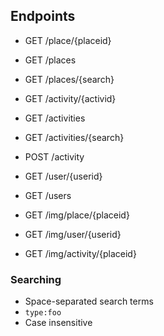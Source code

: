 ## Endpoints

* GET /place/{placeid}
* GET /places
* GET /places/{search}

* GET /activity/{activid}
* GET /activities
* GET /activities/{search}
* POST /activity

* GET /user/{userid}
* GET /users

* GET /img/place/{placeid}
* GET /img/user/{userid}
* GET /img/activity/{placeid}

### Searching

* Space-separated search terms
* `type:foo`
* Case insensitive
